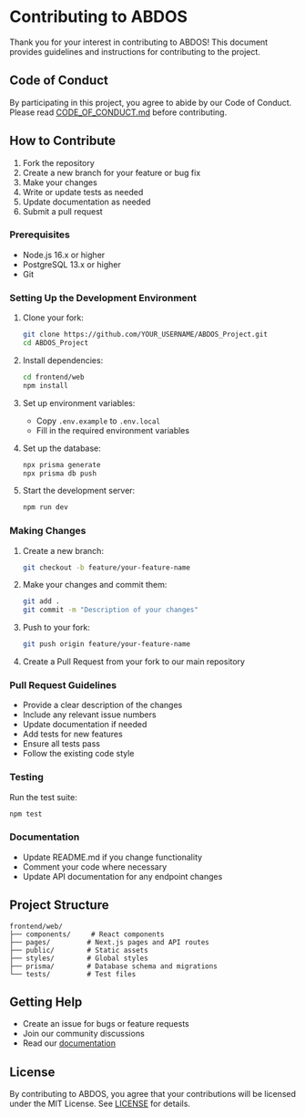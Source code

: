 # Contributing to ABDOS

Thank you for your interest in contributing to ABDOS! This document provides guidelines and instructions for contributing to the project.

## Code of Conduct

By participating in this project, you agree to abide by our Code of Conduct. Please read [CODE_OF_CONDUCT.md](CODE_OF_CONDUCT.md) before contributing.

## How to Contribute

1. Fork the repository
2. Create a new branch for your feature or bug fix
3. Make your changes
4. Write or update tests as needed
5. Update documentation as needed
6. Submit a pull request

### Prerequisites

- Node.js 16.x or higher
- PostgreSQL 13.x or higher
- Git

### Setting Up the Development Environment

1. Clone your fork:
   ```bash
   git clone https://github.com/YOUR_USERNAME/ABDOS_Project.git
   cd ABDOS_Project
   ```

2. Install dependencies:
   ```bash
   cd frontend/web
   npm install
   ```

3. Set up environment variables:
   - Copy `.env.example` to `.env.local`
   - Fill in the required environment variables

4. Set up the database:
   ```bash
   npx prisma generate
   npx prisma db push
   ```

5. Start the development server:
   ```bash
   npm run dev
   ```

### Making Changes

1. Create a new branch:
   ```bash
   git checkout -b feature/your-feature-name
   ```

2. Make your changes and commit them:
   ```bash
   git add .
   git commit -m "Description of your changes"
   ```

3. Push to your fork:
   ```bash
   git push origin feature/your-feature-name
   ```

4. Create a Pull Request from your fork to our main repository

### Pull Request Guidelines

- Provide a clear description of the changes
- Include any relevant issue numbers
- Update documentation if needed
- Add tests for new features
- Ensure all tests pass
- Follow the existing code style

### Testing

Run the test suite:
```bash
npm test
```

### Documentation

- Update README.md if you change functionality
- Comment your code where necessary
- Update API documentation for any endpoint changes

## Project Structure

```
frontend/web/
├── components/     # React components
├── pages/         # Next.js pages and API routes
├── public/        # Static assets
├── styles/        # Global styles
├── prisma/        # Database schema and migrations
└── tests/         # Test files
```

## Getting Help

- Create an issue for bugs or feature requests
- Join our community discussions
- Read our [documentation](docs/)

## License

By contributing to ABDOS, you agree that your contributions will be licensed under the MIT License. See [LICENSE](LICENSE) for details. 